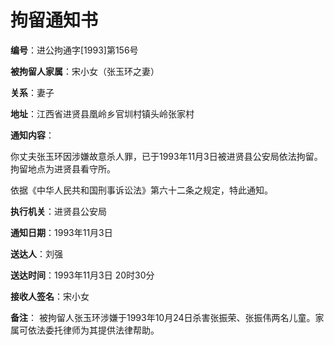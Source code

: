 # 拘留通知书

**编号**：进公拘通字[1993]第156号

**被拘留人家属**：宋小女（张玉环之妻）

**关系**：妻子

**地址**：江西省进贤县凰岭乡官圳村镇头岭张家村

**通知内容**：

你丈夫张玉环因涉嫌故意杀人罪，已于1993年11月3日被进贤县公安局依法拘留。拘留地点为进贤县看守所。

依据《中华人民共和国刑事诉讼法》第六十二条之规定，特此通知。

**执行机关**：进贤县公安局

**通知日期**：1993年11月3日

**送达人**：刘强

**送达时间**：1993年11月3日 20时30分

**接收人签名**：宋小女

**备注**：
被拘留人张玉环涉嫌于1993年10月24日杀害张振荣、张振伟两名儿童。家属可依法委托律师为其提供法律帮助。